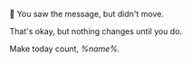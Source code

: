 📩 You saw the message\, but didn\'t move\.

That\'s okay\, but nothing changes until you do\. 

Make today count\, *%name%\.*